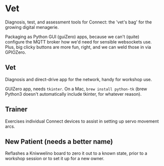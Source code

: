 # Vet

Diagnosis, test, and assessment tools for Connect: the 'vet's bag' for the growing digital menagerie.

Packaging as Python GUI (guiZero) apps, because we can't (quite) configure the MQTT broker how we'd need for sensible websockets use. Plus, big clicky buttons are more fun, right, and we can weld those in via GPIOZero.

## Vet

Diagnosis and direct-drive app for the network, handy for workshop use.

GUIZero app, needs `tkinter`. On a Mac, `brew install python-tk` (brew Python3 doesn't automatically include tkinter, for whatever reason).

## Trainer

Exercises individual Connect devices to assist in setting up servo movement arcs.

## New Patient (needs a better name)

Reflashes a Kniwwelino board to zero it out to a known state, prior to a workshop session or to set it up for a new owner.
